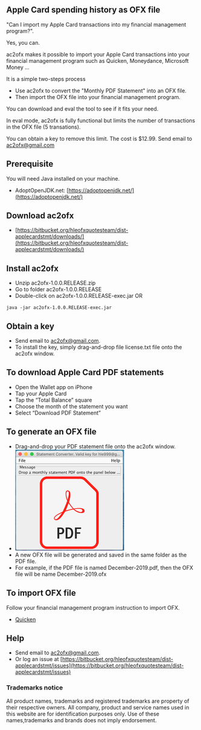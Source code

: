 ## Apple Card spending history as OFX file
"Can I import my Apple Card transactions into my financial management program?".

Yes, you can.

ac2ofx makes it possible to import your Apple Card transactions into your financial management program such as Quicken, Moneydance, Microsoft Money ...

It is a simple two-steps process

* Use ac2ofx to convert the "Monthly PDF Statement" into an OFX file.
* Then import the OFX file into your financial management program.

You can download and eval the tool to see if it fits your need.

In eval mode, ac2ofx is fully functional but limits the number of transactions in the OFX file (5 transations). 

You can obtain a key to remove this limit. The cost is $12.99. Send email to ac2ofx@gmail.com

## Prerequisite
You will need Java installed on your machine.
* AdoptOpenJDK.net: [https://adoptopenjdk.net/](https://adoptopenjdk.net/) 

## Download ac2ofx
* [https://bitbucket.org/hleofxquotesteam/dist-applecardstmt/downloads/](https://bitbucket.org/hleofxquotesteam/dist-applecardstmt/downloads/)

## Install ac2ofx
* Unzip ac2ofx-1.0.0.RELEASE.zip
* Go to folder ac2ofx-1.0.0.RELEASE
* Double-click on ac2ofx-1.0.0.RELEASE-exec.jar OR
````
java -jar ac2ofx-1.0.0.RELEASE-exec.jar
````

## Obtain a key
* Send email to ac2ofx@gmail.com.
* To install the key, simply drag-and-drop file license.txt file onto the ac2ofx window. 

## To download Apple Card PDF statements
* Open the Wallet app on iPhone
* Tap your Apple Card
* Tap the “Total Balance” square
* Choose the month of the statement you want
* Select “Download PDF Statement”

## To generate an OFX file
* Drag-and-drop your PDF statement file onto the ac2ofx window.
* ![Tool Window Image](/image01.png)
* A new OFX file will be generated and saved in the same folder as the PDF file.
* For example, if the PDF file is named December-2019.pdf, then the OFX file will be name December-2019.ofx

## To import OFX file
Follow your financial management program instruction to import OFX.
* [Quicken](quicken.md)

## Help
* Send email to ac2ofx@gmail.com.
* Or log an issue at [https://bitbucket.org/hleofxquotesteam/dist-applecardstmt/issues](https://bitbucket.org/hleofxquotesteam/dist-applecardstmt/issues)

### Trademarks notice

All product names, trademarks and registered trademarks are property of their respective owners. All company, product and service names used in this website are for identification purposes only. Use of these names,trademarks and brands does not imply endorsement.
